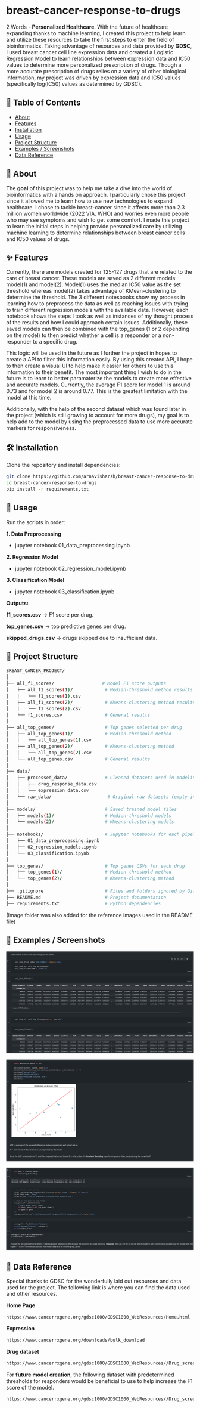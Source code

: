 # breast-cancer-response-to-drugs

2 Words - **Personalized Healthcare**. With the future of healthcare expanding thanks to machine learning, I created this project to help learn and utilize these resources to take the first steps to enter the field of bioinformatics. Taking advantage of resources and data provided by **GDSC**, I used breast cancer cell line expression data and created a Logistic Regression Model to learn relationships between expression data and IC50 values to determine more personalized prescription of drugs. Though a more accurate prescription of drugs relies on a variety of other biological information, my project was driven by expression data and IC50 values (specifically log(IC50) values as determined by GDSC).

## 📖 Table of Contents

- [About](#about)
- [Features](#features)
- [Installation](#installation)
- [Usage](#usage)
- [Project Structure](#project-structure)
- [Examples / Screenshots](#examples--screenshots)
- [Data Reference](#data)

## 🧠 About

The **goal** of this project was to help me take a dive into the world of bioinformatics with a hands on approach. I particularly chose this project since it allowed me to learn how to use new technologies to expand healthcare. I chose to tackle breast-cancer since it affects more than 2.3 million women worldwide (2022 VIA. WHO) and worries even more people who may see symptoms and wish to get some comfort. I made this project to learn the initial steps in helping provide personalized care by utilizing machine learning to determine relationships between breast cancer cells and IC50 values of drugs.

## ✨ Features

Currently, there are models created for 125-127 drugs that are related to the care of breast cancer. These models are saved as 2 different models: model(1) and model(2). Model(1) uses the median IC50 value as the set threshold whereas model(2) takes advantage of KMean-clustering to determine the threshold. The 3 different notesbooks show my process in learning how to preprocess the data as well as reaching issues with trying to train different regression models with the available data. However, each notebook shows the steps I took as well as instances of my thought process of the results and how I could approach certain issues. Additionally, these saved models can then be combined with the top_genes (1 or 2 depending on the model) to then predict whether a cell is a responder or a non-responder to a specific drug.

This logic will be used in the future as I further the project in hopes to create a API to filter this information easily. By using this created API, I hope to then create a visual UI to help make it easier for others to use this information to their benefit. The most important thing I wish to do in the future is to learn to better paramaterize the models to create more effective and accurate models. Currently, the average F1 score for model 1 is around 0.73 and for model 2 is around 0.77. This is the greatest limitation with the model at this time.

Additionally, with the help of the second dataset which was found later in the project (which is still growing to account for more drugs), my goal is to help add to the model by using the preprocessed data to use more accurate markers for responsiveness.

## 🛠️ Installation

Clone the repository and install dependencies:

```bash
git clone https://github.com/arnavisharsh/breast-cancer-response-to-drugs.git
cd breast-cancer-response-to-drugs
pip install -r requirements.txt
```

## 🚀 Usage

Run the scripts in order:

**1. Data Preprocessing**
- jupyter notebook 01_data_preprocessing.ipynb

**2. Regression Model**
- jupyter notebook 02_regression_model.ipynb

**3. Classification Model**
- jupyter notebook 03_classification.ipynb


**Outputs:**

**f1_scores.csv** → F1 score per drug.

**top_genes.csv** → top predictive genes per drug.

**skipped_drugs.csv** → drugs skipped due to insufficient data.

## 📂 Project Structure

```bash
BREAST_CANCER_PROJECT/
│
├── all_f1_scores/                  # Model F1 score outputs
│   ├── all_f1_scores(1)/            # Median-threshold method results
│   │   └── f1_scores(1).csv
│   ├── all_f1_scores(2)/            # KMeans-clustering method results
│   │   └── f1_scores(2).csv
│   └── f1_scores.csv                # General results
│
├── all_top_genes/                   # Top genes selected per drug
│   ├── all_top_genes(1)/            # Median-threshold method
│   │   └── all_top_genes(1).csv
│   ├── all_top_genes(2)/            # KMeans-clustering method
│   │   └── all_top_genes(2).csv
│   └── all_top_genes.csv            # General results
│
├── data/
│   ├── processed_data/              # Cleaned datasets used in modeling
│   │   ├── drug_response_data.csv
│   │   └── expression_data.csv
│   └── raw_data/                     # Original raw datasets (empty in screenshot)
│
├── models/                          # Saved trained model files
│   ├── models(1)/                   # Median-threshold models
│   └── models(2)/                   # KMeans-clustering models
│
├── notebooks/                       # Jupyter notebooks for each pipeline step
│   ├── 01_data_preprocessing.ipynb
│   ├── 02_regression_models.ipynb
│   └── 03_classification.ipynb
│
├── top_genes/                       # Top genes CSVs for each drug
│   ├── top_genes(1)/                # Median-threshold method
│   └── top_genes(2)/                # KMeans-clustering method
│
├── .gitignore                       # Files and folders ignored by Git
├── README.md                        # Project documentation
├── requirements.txt                 # Python dependencies
```

(Image folder was also added for the reference images used in the README file)

## 📸 Examples / Screenshots

![alt text](images/preprocessing_image.png)

![alt text](images/regression_image.png)

![alt text](images/classification_image.png)

## 📜 Data Reference

Special thanks to GDSC for the wonderfully laid out resources and data used for the project. The following link is where you can find the data used and other resources.

**Home Page**

```bash
https://www.cancerrxgene.org/gdsc1000/GDSC1000_WebResources/Home.html
```

**Expression**

```bash
https://www.cancerrxgene.org/downloads/bulk_download
```

**Drug dataset**

```bash
https://www.cancerrxgene.org/gdsc1000/GDSC1000_WebResources//Drug_screening_data.html
```

For **future model creation**, the following dataset with predetermined thresholds for responders would be beneficial to use to help increase the F1 score of the model.

```bash
https://www.cancerrxgene.org/gdsc1000/GDSC1000_WebResources//Drug_screening_data.html
```